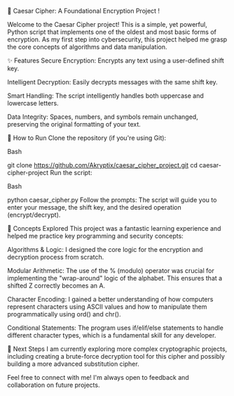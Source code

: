 🔐 Caesar Cipher: A Foundational Encryption Project
!

Welcome to the Caesar Cipher project! This is a simple, yet powerful, Python script that implements one of the oldest and most basic forms of encryption. As my first step into cybersecurity, this project helped me grasp the core concepts of algorithms and data manipulation.

✨ Features
Secure Encryption: Encrypts any text using a user-defined shift key.

Intelligent Decryption: Easily decrypts messages with the same shift key.

Smart Handling: The script intelligently handles both uppercase and lowercase letters.

Data Integrity: Spaces, numbers, and symbols remain unchanged, preserving the original formatting of your text.

🚀 How to Run
Clone the repository (if you're using Git):

Bash

git clone https://github.com/Akryptix/caesar_cipher_project.git
cd caesar-cipher-project
Run the script:

Bash

python caesar_cipher.py
Follow the prompts: The script will guide you to enter your message, the shift key, and the desired operation (encrypt/decrypt).

🧠 Concepts Explored
This project was a fantastic learning experience and helped me practice key programming and security concepts:

Algorithms & Logic: I designed the core logic for the encryption and decryption process from scratch.

Modular Arithmetic: The use of the % (modulo) operator was crucial for implementing the "wrap-around" logic of the alphabet. This ensures that a shifted Z correctly becomes an A.

Character Encoding: I gained a better understanding of how computers represent characters using ASCII values and how to manipulate them programmatically using ord() and chr().

Conditional Statements: The program uses if/elif/else statements to handle different character types, which is a fundamental skill for any developer.

📝 Next Steps
I am currently exploring more complex cryptographic projects, including creating a brute-force decryption tool for this cipher and possibly building a more advanced substitution cipher.

Feel free to connect with me! I'm always open to feedback and collaboration on future projects.
